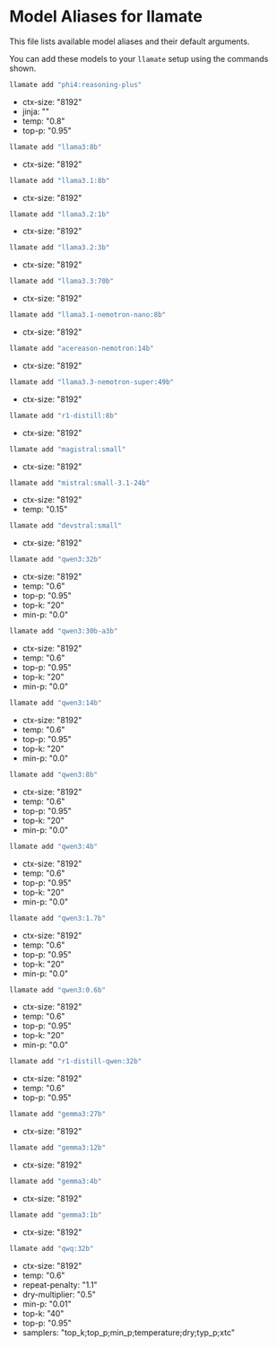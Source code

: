 # Model Aliases for llamate

This file lists available model aliases and their default arguments.

You can add these models to your `llamate` setup using the commands shown.

```bash
llamate add "phi4:reasoning-plus"
```
- ctx-size: "8192"
- jinja: ""
- temp: "0.8"
- top-p: "0.95"

```bash
llamate add "llama3:8b"
```
- ctx-size: "8192"

```bash
llamate add "llama3.1:8b"
```
- ctx-size: "8192"

```bash
llamate add "llama3.2:1b"
```
- ctx-size: "8192"

```bash
llamate add "llama3.2:3b"
```
- ctx-size: "8192"

```bash
llamate add "llama3.3:70b"
```
- ctx-size: "8192"

```bash
llamate add "llama3.1-nemotron-nano:8b"
```
- ctx-size: "8192"

```bash
llamate add "acereason-nemotron:14b"
```
- ctx-size: "8192"

```bash
llamate add "llama3.3-nemotron-super:49b"
```
- ctx-size: "8192"

```bash
llamate add "r1-distill:8b"
```
- ctx-size: "8192"

```bash
llamate add "magistral:small"
```
- ctx-size: "8192"

```bash
llamate add "mistral:small-3.1-24b"
```
- ctx-size: "8192"
- temp: "0.15"

```bash
llamate add "devstral:small"
```
- ctx-size: "8192"

```bash
llamate add "qwen3:32b"
```
- ctx-size: "8192"
- temp: "0.6"
- top-p: "0.95"
- top-k: "20"
- min-p: "0.0"

```bash
llamate add "qwen3:30b-a3b"
```
- ctx-size: "8192"
- temp: "0.6"
- top-p: "0.95"
- top-k: "20"
- min-p: "0.0"

```bash
llamate add "qwen3:14b"
```
- ctx-size: "8192"
- temp: "0.6"
- top-p: "0.95"
- top-k: "20"
- min-p: "0.0"

```bash
llamate add "qwen3:8b"
```
- ctx-size: "8192"
- temp: "0.6"
- top-p: "0.95"
- top-k: "20"
- min-p: "0.0"

```bash
llamate add "qwen3:4b"
```
- ctx-size: "8192"
- temp: "0.6"
- top-p: "0.95"
- top-k: "20"
- min-p: "0.0"

```bash
llamate add "qwen3:1.7b"
```
- ctx-size: "8192"
- temp: "0.6"
- top-p: "0.95"
- top-k: "20"
- min-p: "0.0"

```bash
llamate add "qwen3:0.6b"
```
- ctx-size: "8192"
- temp: "0.6"
- top-p: "0.95"
- top-k: "20"
- min-p: "0.0"

```bash
llamate add "r1-distill-qwen:32b"
```
- ctx-size: "8192"
- temp: "0.6"
- top-p: "0.95"

```bash
llamate add "gemma3:27b"
```
- ctx-size: "8192"

```bash
llamate add "gemma3:12b"
```
- ctx-size: "8192"

```bash
llamate add "gemma3:4b"
```
- ctx-size: "8192"

```bash
llamate add "gemma3:1b"
```
- ctx-size: "8192"

```bash
llamate add "qwq:32b"
```
- ctx-size: "8192"
- temp: "0.6"
- repeat-penalty: "1.1"
- dry-multiplier: "0.5"
- min-p: "0.01"
- top-k: "40"
- top-p: "0.95"
- samplers: "top_k;top_p;min_p;temperature;dry;typ_p;xtc"
